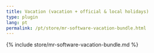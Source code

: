 ```yaml
---
title: Vacation (vacation + official & local holidays)
type: plugin
lang: pt
permalink: /pt/store/mr-software-vacation-bundle.html
---
```


{% include store/mr-software-vacation-bundle.md %}
